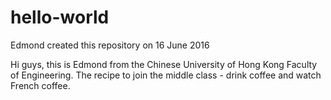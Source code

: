 # hello-world
Edmond created this repository on 16 June 2016

Hi guys, this is Edmond from the Chinese University of Hong Kong Faculty of Engineering. The recipe to join the middle class - drink coffee and watch French coffee.
